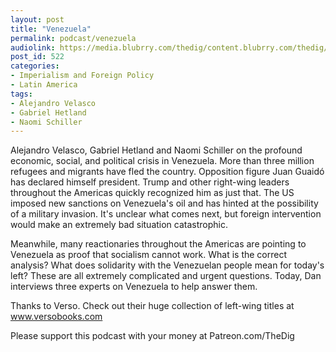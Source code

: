 ```yaml
---
layout: post
title: "Venezuela"
permalink: podcast/venezuela
audiolink: https://media.blubrry.com/thedig/content.blubrry.com/thedig/The_Dig_-_EP_178_-_Venezuela.mp3
post_id: 522
categories: 
- Imperialism and Foreign Policy
- Latin America
tags: 
- Alejandro Velasco
- Gabriel Hetland
- Naomi Schiller
---
```


Alejandro Velasco, Gabriel Hetland and Naomi Schiller on the profound economic, social, and political crisis in Venezuela. More than three million refugees and migrants have fled the country. Opposition figure Juan Guaidó has declared himself president. Trump and other right-wing leaders throughout the Americas quickly recognized him as just that. The US imposed new sanctions on Venezuela's oil and has hinted at the possibility of a military invasion. It's unclear what comes next, but foreign intervention would make an extremely bad situation catastrophic.

Meanwhile, many reactionaries throughout the Americas are pointing to Venezuela as proof that socialism cannot work. What is the correct analysis? What does solidarity with the Venezuelan people mean for today's left? These are all extremely complicated and urgent questions. Today, Dan interviews three experts on Venezuela to help answer them.

Thanks to Verso. Check out their huge collection of left-wing titles at www.versobooks.com

Please support this podcast with your money at Patreon.com/TheDig